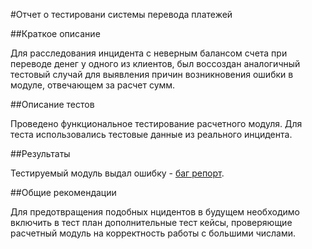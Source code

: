 #Отчет о тестировани системы перевода платежей

##Краткое описание

Для расследования инцидента с неверным балансом счета при переводе денег у одного из клиентов, был воссоздан аналогичный тестовый случай для выявления причин возникновения ошибки в модуле, отвечающем за расчет сумм.

##Описание тестов

Проведено функциональное тестирование расчетного модуля. Для теста использовались тестовые данные из реального инцидента.

##Результаты

Тестируемый модуль выдал ошибку - [баг репорт]().

##Общие рекомендации

Для предотвращения подобных нцидентов в будущем необходимо включить в тест план дополнительные тест кейсы, проверяющие расчетный модуль на корректность работы с большими числами.